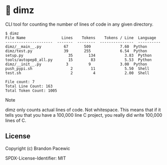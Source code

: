 # :100: dimz

CLI tool for counting the number of lines of code in any given directory.

```
$ dimz
File Name                Lines    Tokens    Tokens / Line  Language
---------------------  -------  --------  ---------------  ----------
dimz/__main__.py          67       509             7.60  Python
dimz/test.py              39       255             6.54  Python
setup.py                    35       134             3.83  Python
tools/autopep8_all.py       15        83             5.53  Python
dimz/__init__.py           3         9             3.00  Python
push_pypi.sh                 2        11             5.50  Shell
test.sh                      2         4             2.00  Shell

File count: 7
Total Line Count: 163
Total Token Count: 1005
```

> [!NOTE]
> dimz only counts actual lines of code. Not whitespace. This means that if it tells you that you have a 100,000 line C project, you really did write 100,000 lines of C.

## License

Copyright (c) Brandon Pacewic

SPDX-License-Identifier: MIT
